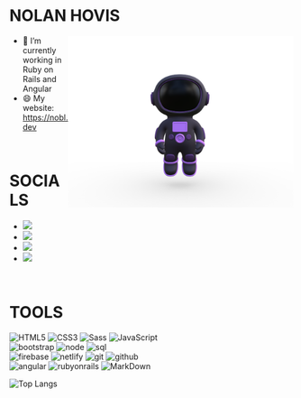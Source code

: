 
<h1 style="border: none"> NOLAN HOVIS </h1>

<img align="right" src="./img/Astronaut.png" width="400" />

- 🔭 I’m currently working in Ruby on Rails and Angular
- 😄 My website: https://nobl.dev

<br>

<h1 style="border: none"> SOCIALS </h1>

- <a href="https://www.instagram.com/nolanhovis/"><img src="https://img.shields.io/badge/instagram%20@nolanhovis-DD2476?style=for-the-badge&logo=instagram&logoColor=white"/></a>
- <a href="https://www.facebook.com/nolan.hovis"><img src="https://img.shields.io/badge/facebook%20@nolanhovis-344E86?style=for-the-badge&logo=facebook&logoColor=white"/></a>
- <a href="https://twitter.com/hovis_nolan"><img src="https://img.shields.io/badge/twitter%20@hovis_nolan-0D95E8?style=for-the-badge&logo=twitter&logoColor=white"/></a>
- <a href="https://nobl.dev/"><img height="30px" src="https://img.shields.io/badge/My%20Website:%20nobl.dev-8E2DE2?style=for-the-badge&logo=google%20chrome&logoColor=white"/></a>

<br>

<h1 style="border: none"> TOOLS </h1>

![HTML5](https://img.shields.io/badge/html%205-grey?style=for-the-badge&logo=html5&logoColor=white&labelColor=8E2DE2)
![CSS3](https://img.shields.io/badge/css%203-grey?style=for-the-badge&logo=css3&logoColor=white&labelColor=8E2DE2)
![Sass](https://img.shields.io/badge/sass-grey?style=for-the-badge&logo=sass&logoColor=white&labelColor=8E2DE2)
![JavaScript](https://img.shields.io/badge/-JavaScript-grey?style=for-the-badge&logo=javascript&logoColor=white&labelColor=8E2DE2)
<br>
![bootstrap](https://img.shields.io/badge/-bootstrap-grey?style=for-the-badge&logo=bootstrap&logoColor=white&labelColor=8E2DE2)
![node](https://img.shields.io/badge/-node-grey?style=for-the-badge&logo=node.js&logoColor=white&labelColor=8E2DE2)
![sql](https://img.shields.io/badge/-sql-grey?style=for-the-badge&logo=mysql&logoColor=white&labelColor=8E2DE2)
<br>
![firebase](https://img.shields.io/badge/-firebase-grey?style=for-the-badge&logo=firebase&logoColor=white&labelColor=8E2DE2)
![netlify](https://img.shields.io/badge/-netlify-grey?style=for-the-badge&logo=netlify&logoColor=white&labelColor=8E2DE2)
![git](https://img.shields.io/badge/-git-grey?style=for-the-badge&logo=git&logoColor=white&labelColor=8E2DE2)
![github](https://img.shields.io/badge/-github-grey?style=for-the-badge&logo=github&logoColor=white&labelColor=8E2DE2)
<br>
![angular](https://img.shields.io/badge/-angular-grey?style=for-the-badge&logo=angular&logoColor=white&labelColor=8E2DE2)
![rubyonrails](https://img.shields.io/badge/-rubyonrails-grey?style=for-the-badge&logo=rubyonrails&logoColor=white&labelColor=8E2DE2)
![MarkDown](https://img.shields.io/badge/-Markdown-grey?style=for-the-badge&logo=Markdown&logoColor=white&labelColor=8E2DE2)




![Top Langs](https://github-readme-stats.vercel.app/api/top-langs/?username=nolanhovis&theme=radical&title_color=8E2DE2&text_color=fff)
